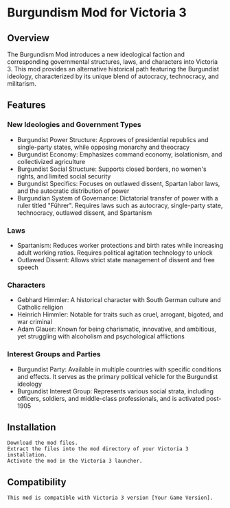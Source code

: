 # Burgundism Mod for Victoria 3
## Overview

The Burgundism Mod introduces a new ideological faction and corresponding governmental structures, laws, and characters into Victoria 3. This mod provides an alternative historical path featuring the Burgundist ideology, characterized by its unique blend of autocracy, technocracy, and militarism.
## Features
### New Ideologies and Government Types
- Burgundist Power Structure: Approves of presidential republics and single-party states, while opposing monarchy and theocracy​
- Burgundist Economy: Emphasizes command economy, isolationism, and collectivized agriculture​
- Burgundist Social Structure: Supports closed borders, no women's rights, and limited social security​
- Burgundist Specifics: Focuses on outlawed dissent, Spartan labor laws, and the autocratic distribution of power​
- Burgundian System of Governance: Dictatorial transfer of power with a ruler titled "Führer". Requires laws such as autocracy, single-party state, technocracy, outlawed dissent, and Spartanism​

### Laws
- Spartanism: Reduces worker protections and birth rates while increasing adult working ratios. Requires political agitation technology to unlock​
- Outlawed Dissent: Allows strict state management of dissent and free speech​

### Characters
- Gebhard Himmler: A historical character with South German culture and Catholic religion​
- Heinrich Himmler: Notable for traits such as cruel, arrogant, bigoted, and war criminal​
- Adam Glauer: Known for being charismatic, innovative, and ambitious, yet struggling with alcoholism and psychological afflictions​

### Interest Groups and Parties
- Burgundist Party: Available in multiple countries with specific conditions and effects. It serves as the primary political vehicle for the Burgundist ideology​
- Burgundist Interest Group: Represents various social strata, including officers, soldiers, and middle-class professionals, and is activated post-1905​

## Installation

    Download the mod files.
    Extract the files into the mod directory of your Victoria 3 installation.
    Activate the mod in the Victoria 3 launcher.

## Compatibility

    This mod is compatible with Victoria 3 version [Your Game Version].
